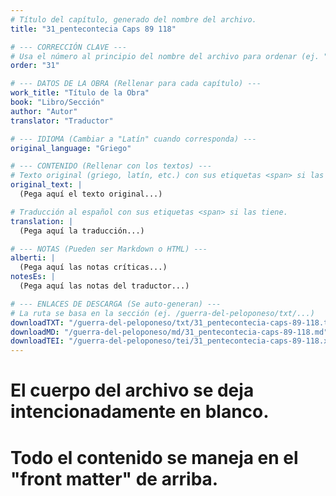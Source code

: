 ```yaml
---
# Título del capítulo, generado del nombre del archivo.
title: "31_pentecontecia Caps 89 118"

# --- CORRECCIÓN CLAVE ---
# Usa el número al principio del nombre del archivo para ordenar (ej. "05" de "05_conflicto...")
order: "31"

# --- DATOS DE LA OBRA (Rellenar para cada capítulo) ---
work_title: "Título de la Obra"
book: "Libro/Sección"
author: "Autor"
translator: "Traductor"

# --- IDIOMA (Cambiar a "Latín" cuando corresponda) ---
original_language: "Griego"

# --- CONTENIDO (Rellenar con los textos) ---
# Texto original (griego, latín, etc.) con sus etiquetas <span> si las tiene.
original_text: |
  (Pega aquí el texto original...)

# Traducción al español con sus etiquetas <span> si las tiene.
translation: |
  (Pega aquí la traducción...)

# --- NOTAS (Pueden ser Markdown o HTML) ---
alberti: |
  (Pega aquí las notas críticas...)
notesEs: |
  (Pega aquí las notas del traductor...)

# --- ENLACES DE DESCARGA (Se auto-generan) ---
# La ruta se basa en la sección (ej. /guerra-del-peloponeso/txt/...)
downloadTXT: "/guerra-del-peloponeso/txt/31_pentecontecia-caps-89-118.txt"
downloadMD: "/guerra-del-peloponeso/md/31_pentecontecia-caps-89-118.md"
downloadTEI: "/guerra-del-peloponeso/tei/31_pentecontecia-caps-89-118.xml"
---
```

# El cuerpo del archivo se deja intencionadamente en blanco.
# Todo el contenido se maneja en el "front matter" de arriba.